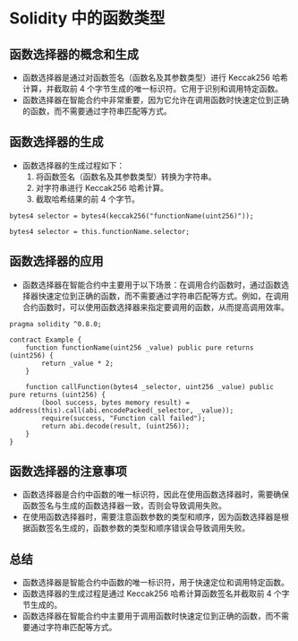 # Solidity 中的函数类型

## 函数选择器的概念和生成

- 函数选择器是通过对函数签名（函数名及其参数类型）进行 Keccak256 哈希计算，并截取前 4 个字节生成的唯一标识符。它用于识别和调用特定函数。
- 函数选择器在智能合约中非常重要，因为它允许在调用函数时快速定位到正确的函数，而不需要通过字符串匹配等方式。

## 函数选择器的生成

- 函数选择器的生成过程如下：
  1. 将函数签名（函数名及其参数类型）转换为字符串。
  2. 对字符串进行 Keccak256 哈希计算。
  3. 截取哈希结果的前 4 个字节。

```solidity
bytes4 selector = bytes4(keccak256("functionName(uint256)"));
```

```solidity
bytes4 selector = this.functionName.selector;
```

## 函数选择器的应用

- 函数选择器在智能合约中主要用于以下场景：在调用合约函数时，通过函数选择器快速定位到正确的函数，而不需要通过字符串匹配等方式。例如，在调用合约函数时，可以使用函数选择器来指定要调用的函数，从而提高调用效率。

```solidity
pragma solidity ^0.8.0;

contract Example {
    function functionName(uint256 _value) public pure returns (uint256) {
        return _value * 2;
    }

    function callFunction(bytes4 _selector, uint256 _value) public pure returns (uint256) {
        (bool success, bytes memory result) = address(this).call(abi.encodePacked(_selector, _value));
        require(success, "Function call failed");
        return abi.decode(result, (uint256));
    }
}
```

## 函数选择器的注意事项

- 函数选择器是合约中函数的唯一标识符，因此在使用函数选择器时，需要确保函数签名与生成的函数选择器一致，否则会导致调用失败。
- 在使用函数选择器时，需要注意函数参数的类型和顺序，因为函数选择器是根据函数签名生成的，函数参数的类型和顺序错误会导致调用失败。

## 总结

- 函数选择器是智能合约中函数的唯一标识符，用于快速定位和调用特定函数。
- 函数选择器的生成过程是通过 Keccak256 哈希计算函数签名并截取前 4 个字节生成的。
- 函数选择器在智能合约中主要用于调用函数时快速定位到正确的函数，而不需要通过字符串匹配等方式。